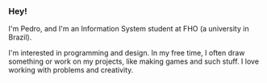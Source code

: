 ### Hey!

<p>
I'm Pedro, and I'm an Information System student at FHO (a university in Brazil).
</p>
<p>
I'm interested in programming and design. In my free time, I often draw something or work on my projects, like making games and such stuff.
I love working with problems and creativity. 
</p>

<p align="center">
  <a href="">
    
  </a>
</p>
<!--
**Peguinm/Peguinm** is a ✨ _special_ ✨ repository because its `README.md` (this file) appears on your GitHub profile.

Here are some ideas to get you started:

- 🔭 I’m currently working on ...
- 🌱 I’m currently learning ...
- 👯 I’m looking to collaborate on ...
- 🤔 I’m looking for help with ...
- 💬 Ask me about ...
- 📫 How to reach me: ...
- 😄 Pronouns: ...
- ⚡ Fun fact: ...
-->
